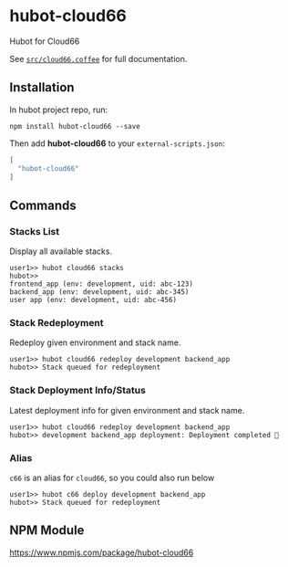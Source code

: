 # hubot-cloud66

Hubot for Cloud66

See [`src/cloud66.coffee`](src/cloud66.coffee) for full documentation.

## Installation

In hubot project repo, run:

`npm install hubot-cloud66 --save`

Then add **hubot-cloud66** to your `external-scripts.json`:

```json
[
  "hubot-cloud66"
]
```

## Commands

### Stacks List

Display all available stacks.

```
user1>> hubot cloud66 stacks
hubot>> 
frontend_app (env: development, uid: abc-123)
backend_app (env: development, uid: abc-345)
user app (env: development, uid: abc-456)
```

### Stack Redeployment

Redeploy given environment and stack name.

```
user1>> hubot cloud66 redeploy development backend_app
hubot>> Stack queued for redeployment
```

### Stack Deployment Info/Status

Latest deployment info for given environment and stack name.

```
user1>> hubot cloud66 redeploy development backend_app
hubot>> development backend_app deployment: Deployment completed 🚀
```

### Alias

`c66` is an alias for `cloud66`, so you could also run below

```
user1>> hubot c66 deploy development backend_app
hubot>> Stack queued for redeployment
```

## NPM Module

https://www.npmjs.com/package/hubot-cloud66
